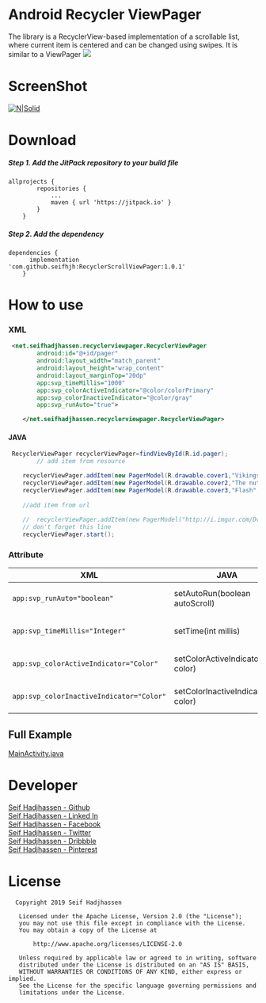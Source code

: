 
# Android Recycler ViewPager
The library is a RecyclerView-based implementation of a scrollable list, where current item is centered and can be changed using swipes. It is similar to a ViewPager
[![](https://jitpack.io/v/seifhjh/RecyclerScrollViewPager.svg)](https://jitpack.io/#seifhjh/RecyclerScrollViewPager)
# ScreenShot
[![N|Solid](https://raw.githubusercontent.com/seifhjh/RecyclerScrollViewPager/master/screenshoot/image.gif)](https://seifhadjhassen.net/img/upmanager.gif)
# Download
##### Step 1. Add the JitPack repository to your build file 
```
allprojects {
		repositories {
			...
			maven { url 'https://jitpack.io' }
		}
	}
```
##### Step 2. Add the dependency
```
dependencies {
	  implementation 'com.github.seifhjh:RecyclerScrollViewPager:1.0.1'
	}
```

# How to use
### XML
``` xml
 <net.seifhadjhassen.recyclerviewpager.RecyclerViewPager
        android:id="@+id/pager"
        android:layout_width="match_parent"
        android:layout_height="wrap_content"
        android:layout_marginTop="20dp"
        app:svp_timeMillis="1000"
        app:svp_colorActiveIndicator="@color/colorPrimary"
        app:svp_colorInactiveIndicator="@color/gray"
        app:svp_runAuto="true">

    </net.seifhadjhassen.recyclerviewpager.RecyclerViewPager>
```

#### JAVA
``` java
 RecyclerViewPager recyclerViewPager=findViewById(R.id.pager);
        // add item from resource

    recyclerViewPager.addItem(new PagerModel(R.drawable.cover1,"Vikings",getApplicationContext()));
    recyclerViewPager.addItem(new PagerModel(R.drawable.cover2,"The nutcracker and the four realms",getApplicationContext()));
    recyclerViewPager.addItem(new PagerModel(R.drawable.cover3,"Flash",getApplicationContext()));
    
    //add item from url
    
    //  recyclerViewPager.addItem(new PagerModel("http://i.imgur.com/DvpvklR.png","Vikings"));
    // don't forget this line
    recyclerViewPager.start();
```

### Attribute
XML| JAVA| Default|Definition
-------- | ----- | ----- | -----
`app:svp_runAuto="boolean"`| setAutoRun(boolean autoScroll) | false | viewPager auto scrolling
`app:svp_timeMillis="Integer"`| setTime(int millis) | 2000 | set time of scrolling
`app:svp_colorActiveIndicator="Color"`| setColorActiveIndicator(int color) | 0xDE000000 | set color of active indicator
`app:svp_colorInactiveIndicator="Color"`| setColorInactiveIndicator(int color) | 0x33000000 | set color of active indicator


## Full Example
[MainActivity.java](https://github.com/seifhjh/RecyclerScrollViewPager/blob/master/app/src/main/java/net/seifhadjhassen/recyclerscrollviewpager/MainActivity.java)


# Developer
[Seif Hadjhassen - Github](https://github.com/seifhjh)\
[Seif Hadjhassen - Linked In](https://www.linkedin.com/in/seifhadjhassen)\
[Seif Hadjhassen - Facebook](https://www.facebook.com/seif.hajhassen)\
[Seif Hadjhassen - Twitter](https://twitter.com/seifhadjhassen)\
[Seif Hadjhassen - Dribbble](https://dribbble.com/seifhadjhassen)\
[Seif Hadjhassen - Pinterest](https://www.pinterest.com/seifhadjhassen)
# License
```
  Copyright 2019 Seif Hadjhassen

   Licensed under the Apache License, Version 2.0 (the "License");
   you may not use this file except in compliance with the License.
   You may obtain a copy of the License at

       http://www.apache.org/licenses/LICENSE-2.0

   Unless required by applicable law or agreed to in writing, software
   distributed under the License is distributed on an "AS IS" BASIS,
   WITHOUT WARRANTIES OR CONDITIONS OF ANY KIND, either express or implied.
   See the License for the specific language governing permissions and
   limitations under the License.
   ```
